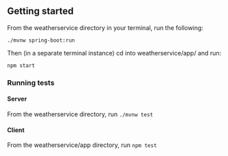 ## Getting started
From the weatherservice directory in your terminal, run the following:

`./mvnw spring-boot:run`

Then (in a separate terminal instance) cd into weatherservice/app/ and run:

`npm start`

### Running tests
#### Server
From the weatherservice directory, run
`./mvnw test`
#### Client
From the weatherservice/app directory, run
`npm test`
